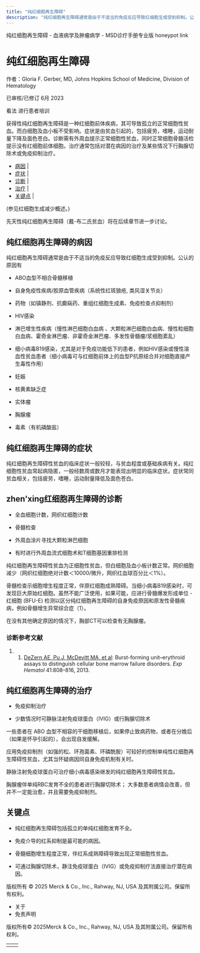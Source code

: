 ```yaml
---
title: "纯红细胞再生障碍"
description: "纯红细胞再生障碍通常是由于不适当的免疫反应导致红细胞生成受到抑制。公认的原因有"
---
```


﻿纯红细胞再生障碍 \- 血液病学及肿瘤病学 \- MSD诊疗手册专业版 honeypot link

# 纯红细胞再生障碍

作者：Gloria F. Gerber, MD, Johns Hopkins School of Medicine, Division of Hematology

已审核/已修订 6月 2023

看法 进行患者培训

获得性纯红细胞再生障碍是一种红细胞前体疾病，其可导致孤立的正常细胞性贫血。而白细胞及血小板不受影响。症状是由贫血引起的，包括疲劳，嗜睡，运动耐量下降及面色苍白。诊断需有外周血提示正常细胞性贫血，同时正常细胞骨髓活检提示没有红细胞前体细胞。治疗通常包括对潜在病因的治疗及某些情况下行胸腺切除术或免疫抑制治疗。

- [病因](#病因_v28489762_zh) \|
- [症状](#症状_v28489786_zh) \|
- [诊断](#诊断_v28489789_zh) \|
- [治疗](#治疗_v28489797_zh) \|
- [关键点](#关键点_v28489805_zh) \|

(参见红细胞生成减少概述。)

先天性纯红细胞再生障碍（戴-布二氏贫血）将在后续章节进一步讨论。

## 纯红细胞再生障碍的病因

纯红细胞再生障碍通常是由于不适当的免疫反应导致红细胞生成受到抑制。公认的原因有

- ABO血型不相合骨髓移植

- 自身免疫性疾病/胶原血管疾病（系统性红斑狼疮, 类风湿关节炎）

- 药物（如镇静剂、抗癫痫药、重组红细胞生成素、免疫检查点抑制剂）

- HIV感染

- 淋巴增生性疾病（慢性淋巴细胞白血病 、大颗粒淋巴细胞白血病、慢性粒细胞白血病、霍奇金淋巴瘤、非霍奇金淋巴瘤、多发性骨髓瘤/浆细胞紊乱）

- 细小病毒B19感染，尤其是对于免疫功能低下的患者，例如HIV感染或慢性溶血性贫血患者（细小病毒可与红细胞前体上的血型P抗原结合并对细胞直接产生毒性作用）

- 妊娠

- 核黄素缺乏症

- 实体瘤

- 胸腺瘤

- 毒素（有机磷酸盐）


## 纯红细胞再生障碍的症状

纯红细胞再生障碍性贫血的临床症状一般较轻，与贫血程度或基础疾病有关。纯红细胞性贫血常起病隐匿，一般经数周或数月才能表现出明显的临床症状。症状常同贫血相关，包括疲劳，嗜睡，运动耐量降低及面色苍白。

## zhen'xing红细胞再生障碍的诊断

- 全血细胞计数，网织红细胞计数

- 骨髓检查

- 外周血涂片寻找大颗粒淋巴细胞

- 有时进行外周血流式细胞术和T细胞基因重排检测


纯红细胞再生障碍性贫血为正细胞性贫血，但白细胞及血小板计数正常。网织细胞减少（网织红细胞绝对计数＜10000/微升，网织红血球百分比＜1%）。

骨髓检查示细胞增生程度正常，伴原红细胞成熟障碍。当细小病毒B19感染时，可发现巨大原始红细胞。虽然不能广泛使用，如果可能，应进行骨髓爆发形成单位 - 红细胞 (BFU-E) 检测以区分纯红细胞再生障碍的自身免疫原因和原发性骨髓疾病，例如骨髓增生异常综合症（1）。

在没有其他确定原因的情况下，胸部CT可以检查有无胸腺瘤。

### 诊断参考文献

1. 1. [DeZern AE, Pu J, McDevitt MA, et al](https://www.ncbi.nlm.nih.gov/pubmed/23660070): Burst-forming unit–erythroid assays to distinguish cellular bone marrow failure disorders. _Exp Hematol_ 41:808–816, 2013.


## 纯红细胞再生障碍的治疗

- 免疫抑制治疗

- 少数情况时可静脉注射免疫球蛋白（IVIG）或行胸腺切除术


一些患者在 ABO 血型不相容的干细胞移植后，如果停止致病药物，或者在分娩后（如果是怀孕引起的），会出现自发缓解。

应用免疫抑制剂（如强的松、环孢菌素、环磷酰胺）可较好的控制单纯性红细胞再生障碍性贫血，尤其当怀疑病因同自身免疫机制有关时。

静脉注射免疫球蛋白可治疗细小病毒感染继发的纯红细胞再生障碍性贫血。

胸腺瘤伴单纯RBC发育不全的患者进行胸腺切除术； 大多数患者病情会改善，但并不一定能治愈，并且需要免疫抑制剂。

## 关键点

- 纯红细胞再生障碍包括孤立的单纯红细胞发育不全。

- 免疫介导的红系抑制是最可能的病因。

- 骨髓细胞增生程度正常，伴红系成熟障碍导致出现正常细胞性贫血。

- 可通过胸腺切除术，静注免疫球蛋白（IVIG）或免疫抑制疗法直接治疗潜在病因。




版权所有 © 2025
Merck & Co., Inc., Rahway, NJ, USA 及其附属公司。保留所有权利。

- 关于
- 免责声明

版权所有© 2025Merck & Co., Inc., Rahway, NJ, USA 及其附属公司。保留所有权利。

|     |     |
| --- | --- |
|  |  |